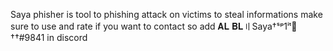 Saya phisher 
is
tool
to
phishing
attack
on victims
to steal informations
make sure 
to use and rate
if you
want to contact
so add 𝐀𝐋 𝐁𝐋〢Saya†ˢᵖ1ⁱᵗ🥀††#9841
in discord

